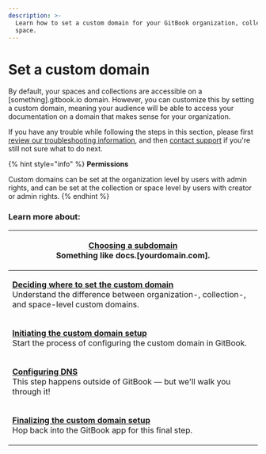 ```yaml
---
description: >-
  Learn how to set a custom domain for your GitBook organization, collection, or
  space.
---
```


# Set a custom domain

By default, your spaces and collections are accessible on a \[something].gitbook.io domain. However, you can customize this by setting a custom domain, meaning your audience will be able to access your documentation on a domain that makes sense for your organization.

If you have any trouble while following the steps in this section, please first [review our troubleshooting information](troubleshooting.md), and then [contact support](../../troubleshooting/support.md) if you're still not sure what to do next.

{% hint style="info" %}
**Permissions**

Custom domains can be set at the organization level by users with admin rights, and can be set at the collection or space level by users with creator or admin rights.
{% endhint %}

### Learn more about:

| <p><strong></strong><a href="choose.md"><strong>Choosing a subdomain</strong></a><strong></strong><br><strong></strong>Something like docs.[yourdomain.com].</p>                                                                              |
| --------------------------------------------------------------------------------------------------------------------------------------------------------------------------------------------------------------------------------------------- |
| <p><strong></strong><a href="location.md"><strong>Deciding where to set the custom domain</strong></a><strong></strong><br><strong></strong>Understand the difference between organization-, collection-, and space-level custom domains.</p> |
| <p><strong></strong><a href="initiate/"><strong>Initiating the custom domain setup</strong></a><strong></strong><br><strong></strong>Start the process of configuring the custom domain in GitBook.</p>                                       |
| <p><strong></strong><a href="configure-dns.md"><strong>Configuring DNS</strong></a><strong></strong><br><strong></strong>This step happens outside of GitBook — but we'll walk you through it!</p>                                            |
| <p><strong></strong><a href="finalize.md"><strong>Finalizing the custom domain setup</strong></a><strong></strong><br><strong></strong>Hop back into the GitBook app for this final step.</p>                                                 |
